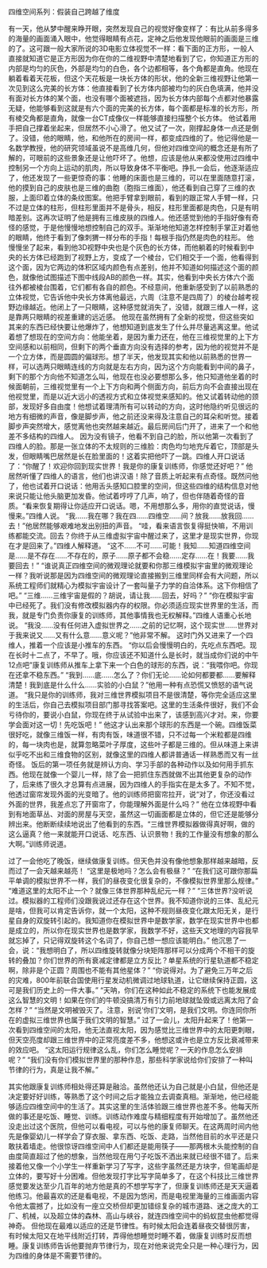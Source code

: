 四维空间系列：假装自己跨越了维度

有一天，他从梦中醒来睁开眼，突然发现自己的视觉好像变样了：有比从前多得多的海量的画面涌入眼中，他觉得眼睛有点花，定神之后他发现他眼前的画面是三维的了。这可跟一般大家所说的3D电影立体视觉不一样：看下面的正方形，一般人直接就知道它是正方形因为你在你的二维视野中清楚地看到了它，你知道正方形的内部是均匀的灰色，外部是均匀的白色，各个边都相等，各个角都是直角。他现在躺着看着天花板，但这个天花板是一块长方体的形状，他的全新三维视野让他第一次见到这么完美的长方体：他直接看到了长方体内部被均匀的灰白色填满，他并没有面对长方体的某个面，也没有哪个面被遮挡，因为长方体内部每个点都对他暴露无疑，他能够看到这就是有六个面的完美的长方体，每个面都是标准的长方形，所有棱交角都是直角，就像一台CT成像仪一样能够直接扫描整个长方体。
他试着用手把自己撑着坐起来，但居然不小心滑了。他又试了一次，刚撑起身体一点还是倒了。没错，他的眼睛，他，和他所在的房间一样，都变成四维的了。他记得他是一名数学教授，他的研究领域虽说不是高维几何，但他对四维空间的概念还是有所了解的，可眼前的这些景象还是让他吓坏了。他想，应该是他从来都没使用过四维中控制另一个方向上运动的肌肉，所以导致身体不平衡吧。挣扎一会后，他逐渐适应了，他还发现了一些更惊奇的事：他睡的床面也是三维的，可以在里面随意打滚，他的摸到自己的皮肤也是三维的曲胞（胞指三维面），他还看到自己穿了三维的衣服，上面印着立体的条纹图案。他把手臂拿到眼前，看到的跟正常人手臂一样，只不过是立体的柱形，但柱形里面并不是骨头，相反，柱形里面都是肉色，只是有明暗差别。这再次证明了他是拥有三维皮肤的四维人。他还感觉到他的手指好像有奇怪的感觉，于是他慢慢地想控制自己的双手。渐渐地他知道怎样控制手掌正对着他的眼睛，他终于看到了像刺猬一样分布的手指！每根手指仍然是肉色的柱形。
他慢慢坐了起来，看到他3D视野中央也是个灰色的长方体，而他躺着的时候看到中央的长方体已经跑到了视野上方，变成了一个棱台，它们相交于一个面，他看得到这个面，因为它两边的体积区域内颜色有点差别，他并不知道如何描述这个面的颜色，就像他试图描述下图中线段AB的颜色一样。其实，他看到中央长方体六个面往外都被棱台围着，它们都有各自的颜色。不经意间，他重新感受到了以前熟悉的立体视觉，它告诉他中央长方体离他最远，六周（注意不是四周了）的棱台越考视野边缘越近。他闭上了一只眼睛，这种感觉就消失了，没错，就跟三维人一样，这是靠两只眼睛的视差重建的远近感。
他现在虽然拥有了全新的视觉，但这些突如其来的东西已经快要让他爆炸了，他想知道到底发生了什么并尽量逃离这里。他试着想了想现在的空间方向：他能坐着，是因为重力还在，他在三维视觉里的上下方空间感和以前相同，但剩下的两个垂直方向没有选择的参考，因为他的视觉并不是一个立方体，而是圆圆的偏球形。想了半天，他发现其实和他以前熟悉的世界一样，可以选两只眼睛连线的方向就是左右方向，因为这个方向能看到中间的鼻子，剩下的那个方向他不知道怎么叫，他现在也没必要想那么多，他只知道他坐着的时候面朝前，三维视觉里有一个上下方向和两个侧面方向，前后方向不会直接出现在他视觉里，而是以近大远小的透视方式和立体视觉来感知的。他又试着转动他的颈部，发现好多自由度！他想试着理清所有可以转动的方向，这时他隐约听见很远的地方有细微的声音，像是脚步声，他之前还没来得及注意自己的耳朵和听觉。接着脚步声突然增大，感觉离他也突然越来越近。最后房间后门开了，进来了一个和他差不多结构的四维人。
因为没有镜子，他看不到自己的脸，所以他第一次看到了四维人的脸。那是一张立体的不太规则的三维脸：肉色均匀地充斥着它，顶部是头发，但眼睛嘴巴居然是长在脸里面的！这着实把他吓了一跳。四维人开口说话了：“你醒了！欢迎你回到现实世界！我是你的康复训练师，你感觉还好吧？”
他居然听懂了四维人的语言，他们也讲汉语！除了音质上听起来有点奇怪。既然问他了，他也试着开口说话：他用舌头感知口腔里的空间，但这些四维的结构信息对他来说只能让他头脑更加发昏。他试着哼哼了几声，响了，但也伴随着奇怪的音质。“看来恢复期得让你适应开口说话。嗯，不用想那么多，用你的直觉说话，慢慢来。”四维人说。
“我……我在哪？我在四……四维空……间？放我……放我回……去！”他居然能够艰难地发出别扭的声音。
“哇，看来语言恢复得挺快嘛，不用训练都能交流。回去？你终于从三维虚拟宇宙中醒过来了，这里才是现实世界，你现在才是回来了。”四维人解释道。
“这不……不可……可能！我知……知道四维空间是……是不存在……不存在的，原子……原子都不会稳……定存……在！我要……我要回去！”
“谁说真正四维空间的微观理论就要和你那三维模拟宇宙里的微观理论一样？我听说那是因为四维空间的微观理论直接搬到三维里同样会有大问题，所以系统工程师们就精心为模拟宇宙设计了一套叫量子力学的自洽体系。这下你相信了吧。”
“三维……三维宇宙是假的？胡说，请让我……回去，好吗？”
“你在模拟宇宙中已经死了。我们没有修改模拟器内存的权限。你必须适应现实世界里的生活，而我，就是专门负责你康复的训练师，其他事情我也无权解释。”四维人语重心长地说。
“我没……没有任何进入虚拟世界之……之前的记忆啊，这个现实世……世界对于我来说又……又有什么意……意义呢？”他非常不解。
这时门外又进来了一个四维人，推着一个应该是小推车的东西。
“你以后会慢慢明白的，先吃点东西吧。现在长时十二点了，不早了。哦，你应该还不知道什么是长时，就当成你们说的中午12点吧”康复训练师从推车上拿下来一个白色的球形的东西，说：“我喂你吧。你现在还拿不稳东西。”
“我到……底……怎么了？你们无论……论如何都要都……要解释清楚！我到底是什么什么……实验的小白鼠？”他用一种有点恐慌又愤怒的语气说道。
“我只是你的训练师，我对三维世界模拟项目不是很清楚，等你完全适应这里的生活后，你自己去模拟项目部门那寻找答案吧。这里的生活条件很好，我们不会亏待你的，要说小白鼠，你现在终于从试验中出来了，该感到高兴才对。来，你要学会面对这一切！先吃饭吧！”
他这才认出来那个球形的东西是一个碗。四维饭菜很好吃，就像三维饭一样，有肉有饭，味道很不错，只不过每一个米粒都是四维的，每一块肉也是，就算忽略菜叶子厚度，这些叶子都是三维的。但从味道上来讲似乎吃不出和三维食物的区别，就像这里的四维人都讲普通话一样熟悉而又有一丝奇怪。
饭后的第一项任务就是辨认方向、学习手部的各种动作以及如何用手抓东西。他现在就像一个婴儿一样，除了会一把抓住东西就做不出其他更复杂的动作了，后来练了很久才总算有点进展，因为四维人的手指实在是太多了。不知不觉，他透过窗帘发现外面的光变暗了。他的训练师把窗帘拉开，说“对了，你还没看过外面的世界，我差点忘了开窗帘了，你能理解外面是什么吗？” 他在立体视野中看到有地面草丛、对面的房屋与天空，虽然这一切画面都是立体的，但它还是能够分辨出来。他断断续续地说出了他看到的东西。“三维世界模拟器做得真好啊，做的这么逼真？他一来就能开口说话、吃东西、认识景物！我的工作量没有想象的那么大啊。”训练师说道。

过了一会他吃了晚饭，继续做康复训练。但天色并没有像他想象那样越来越暗，反而过了一会天越来越亮！
“这里是极地吗？怎么会有极昼？”
“在我们这可跟你那扁平单调的模拟世界不一样，我们的昼夜变化很复杂的，不像模拟世界里那么规律。”
“难道这里的太阳不止一个？就像三体世界那种乱纪元一样？”
“三体世界?没听说过。模拟器的工程师们没跟我说过还存在这个世界。我不知道你说的三体、乱纪元是啥，但我可以肯定告诉你，就一个太阳，这种不规则昼夜变化跟太阳无关，是行星自身的双旋转引起的。我知道你在模拟世界中是数学家，数学在现实世界中也都是成立的，所以你在现实世界也是数学家，我数学不好，这些天文地理的内容我早就忘掉了，只记得双旋转这个名词了，你自己想一想应该能明白。”
他沉思了一会，说：“我想明白了，所以四维旋转就像分块矩阵那样可以分成两个不相干的旋转的叠加？你们世界的所有衰减定律都是立方反比？单星系统的行星轨道都不稳定啊，除非是个正圆？周围也不能有其他星体？”
“你说得对。为了避免三万年之后的灾难，800年前联合国使用行星发动机微调过地球轨道，让它继续保持正圆，这可是我们历史上的一件大事。”
“天呐，你们在这种如此不稳定的系统下也能发展成这么智慧的文明！如果在你们的牛顿没搞清万有引力前地球就坠毁或远离太阳了会怎样？”
“当然是文明被毁灭了。注意，别说‘你们’文明，是我们文明。你连同你所在的虚拟三维世界也属于我们文明的智慧。”
过了一会儿，太阳升起来了！他第一次看到四维空间的太阳，他无法直视太阳，因为感觉比三维世界中的太阳更刺眼，但天空亮度却跟三维世界中的正常亮度差不多，他想这或许也是立方反比衰减带来的效应吧。
“这太阳运行规律这么乱，你们怎么睡觉呢？一天的作息怎么安排呢？”
“我们没有你们模拟世界里的那种作息，那些科学家说给你们安排了一种叫节律的行为，真是让我不解。”

其实他跟康复训练师相处得还算是融洽。虽然他还认为自己就是小白鼠，但他还是决定要好好训练，等熟悉了这个时间之后才能独立去调查真相。渐渐地，他已经能够适应四维空间中的生活了。其实这里的生活体验跟三维世界也差不多。他每天所做的事还是吃饭、睡觉、训练。训练动作难度与精细程度有开始增加了。虽然他还没走出过这个医院，但他可以看电视，可以与他的康复师聊天。在这两周时间内他先是像婴幼儿一样学会了穿衣服、拿东西、吃饭、走路，当然他目前的水平还是只敢扶着墙走。他很惊讶四维空间中人们都还是能用筷子——那两根木头能控制的自由度简直超过了他的想象，当然他现在用勺子吃饭不洒出来就已经很不错了。后来接着他又像一个小学生一样重新学习了写字，这些字虽然还是方块字，但笔画却是立体的，要写好十分困难。但他发现打字比写字简单多了，在这个科技比三维世界感觉要发达至少几百年的地方他是真的不想学写字了，但康复训练师还是天天逼着他练习。他最喜欢的还是看电视，不是因为悠闲，而是电视里海量的三维画面内容令他太震撼了，比如没有一座立交桥但却更加错综复杂的城市道路、迷之庞大的工厂、机械，以及超立体的森林、高山与峡谷，就连四维空间中的蚂蚁昆虫他都觉得神奇。
但他现在最难以适应的还是节律性。有时候太阳会连着昼夜交替很厉害，有时候太阳又在地平线附近打转，弄得他想睡觉时睡不着，做康复训练时反而想睡。康复训练师告诉他要抛弃节律行为，现在对他来说完全只是一种心理行为，因为四维的身体是不需要节律的。



